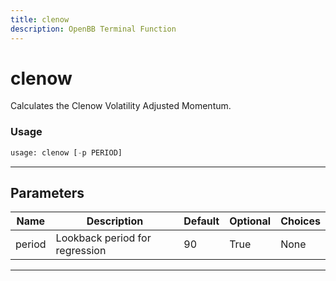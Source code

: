```yaml
---
title: clenow
description: OpenBB Terminal Function
---
```


# clenow

Calculates the Clenow Volatility Adjusted Momentum.

### Usage

```python
usage: clenow [-p PERIOD]
```

---

## Parameters

| Name | Description | Default | Optional | Choices |
| ---- | ----------- | ------- | -------- | ------- |
| period | Lookback period for regression | 90 | True | None |
---


